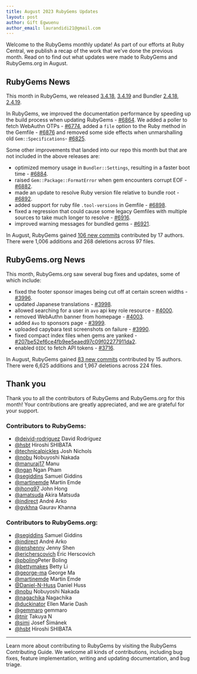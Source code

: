 ```yaml
---
title: August 2023 RubyGems Updates
layout: post
author: Gift Egwuenu
author_email: laurandidi21@gmail.com
---
```


Welcome to the RubyGems monthly update! As part of our efforts at Ruby Central, we publish a recap of the work that we’ve done the previous month. Read on to find out what updates were made to RubyGems and RubyGems.org in August.

## RubyGems News

This month in RubyGems, we released [3.4.18](https://github.com/rubygems/rubygems/blob/master/CHANGELOG.md#3418--2023-08-02), [3.4.19](https://github.com/rubygems/rubygems/blob/master/CHANGELOG.md#3419--2023-08-17) and Bundler [2.4.18](https://github.com/rubygems/rubygems/blob/master/bundler/CHANGELOG.md#2418-august-2-2023), [2.4.19](https://github.com/rubygems/rubygems/blob/master/bundler/CHANGELOG.md#2419-august-17-2023).

In RubyGems, we improved the documentation performance by speeding up the build process when updating RubyGems - [#6864](https://github.com/rubygems/rubygems/pull/6864). We added a poller to fetch WebAuthn OTPs - [#6774](https://github.com/rubygems/rubygems/pull/6774), added a `file` option to the Ruby method in the Gemfile - [#6876](https://github.com/rubygems/rubygems/pull/6876) and removed some side effects when unmarshalling old `Gem::Specifications`- [#6825](https://github.com/rubygems/rubygems/pull/6825).

Some other improvements that landed into our repo this month but that are not included in the above releases are:

- optimized memory usage in `Bundler::Settings`, resulting in a faster boot time - [#6884](https://github.com/rubygems/rubygems/pull/6884).
- raised `Gem::Package::FormatError` when gem encounters corrupt EOF - [#6882](https://github.com/rubygems/rubygems/pull/6882).
- made an update to resolve Ruby version file relative to bundle root - [#6892](https://github.com/rubygems/rubygems/pull/6892).
- added support for ruby file `.tool-versions` in Gemfile - [#6898](https://github.com/rubygems/rubygems/pull/6898).
- fixed a regression that could cause some legacy Gemfiles with multiple sources to take much longer to resolve - [#6916](https://github.com/rubygems/rubygems/pull/6916).
- improved warning messages for bundled gems - [#6921](https://github.com/rubygems/rubygems/pull/6921).

In August, RubyGems gained [106 new commits](https://github.com/rubygems/rubygems/compare/master@%7B2023-08-01%7D...master@%7B2023-08-31%7D) contributed by 17 authors. There were 1,006 additions and 268 deletions across 97 files.

## RubyGems.org News

This month, RubyGems.org saw several bug fixes and updates, some of which include:

- fixed the footer sponsor images being cut off at certain screen widths - [#3996](https://github.com/rubygems/rubygems.org/pull/3996).
- updated Japanese translations - [#3998](https://github.com/rubygems/rubygems.org/pull/3998).
- allowed searching for a user in `avo` api key role resource - [#4000](https://github.com/rubygems/rubygems.org/pull/4000).
- removed WebAuthn banner from homepage - [#4003](https://github.com/rubygems/rubygems.org/pull/4003).
- added `Avo` to sponsors page - [#3999](https://github.com/rubygems/rubygems.org/pull/3999).
- uploaded capybara test screenshots on failure - [#3990](https://github.com/rubygems/rubygems.org/pull/3990).
- fixed compact index files when gems are yanked - [#207be52ef6ce4fb9ee5eaed97c09f02277911da2](https://github.com/rubygems/rubygems.org/commit/207be52ef6ce4fb9ee5eaed97c09f02277911da2).
- enabled `OIDC` to fetch API tokens - [#3716](https://github.com/rubygems/rubygems.org/pull/3716).

In August, RubyGems gained [83 new commits](https://github.com/rubygems/rubygems.org/compare/master@%7B2023-08-01%7D...master@%7B2023-08-31%7D) contributed by 15 authors. There were 6,625 additions and 1,967 deletions across 224 files.

## Thank you

Thank you to all the contributors of RubyGems and RubyGems.org for this month! Your contributions are greatly appreciated, and we are grateful for your support.

### Contributors to RubyGems:

- [@deivid-rodriguez](https://github.com/deivid-rodriguez) David Rodríguez
- [@hsbt](https://github.com/hsbt) Hiroshi SHIBATA
- [@technicalpickles](https://github.com/technicalpickles) Josh Nichols
- [@nobu](https://github.com/nobu) Nobuyoshi Nakada
- [@manuraj17](https://github.com/manuraj17) Manu
- [@ngan](https://github.com/ngan) Ngan Pham
- [@segiddins](https://github.com/segiddins) Samuel Giddins
- [@martinemde](https://github.com/martinemde) Martin Emde
- [@jhong97](https://github.com/jhong97) John Hong
- [@amatsuda](https://github.com/amatsuda) Akira Matsuda
- [@indirect](https://github.com/indirect) André Arko
- [@gvkhna](https://github.com/gvkhna) Gaurav Khanna

### Contributors to RubyGems.org:

- [@segiddins](https://github.com/segiddins) Samuel Giddins
- [@indirect](https://github.com/indirect) André Arko
- [@jenshenny](https://github.com/jenshenny) Jenny Shen
- [@ericherscovich](https://github.com/ericherscovich) Eric Herscovich
- [@pboling](https://github.com/pboling)Peter Boling
- [@bettymakes](https://github.com/bettymakes) Betty Li
- [@george-ma](https://github.com/george-ma) George Ma
- [@martinemde](https://github.com/martinemde) Martin Emde
- [@Daniel-N-Huss](https://github.com/Daniel-N-Huss) Daniel Huss
- [@nobu](https://github.com/nobu) Nobuyoshi Nakada
- [@nagachika](https://github.com/nagachika) Nagachika
- [@duckinator](https://github.com/duckinator) Ellen Marie Dash
- [@gemmaro](https://github.com/gemmaro) gemmaro
- [@tnir](https://github.com/tnir) Takuya N
- [@simi](https://github.com/simi) Josef Šimánek
- [@hsbt](https://github.com/hsbt) Hiroshi SHIBATA

---
Learn more about contributing to RubyGems by visiting the RubyGems Contributing Guide. We welcome all kinds of contributions, including bug fixes, feature implementation, writing and updating documentation, and bug triage.
